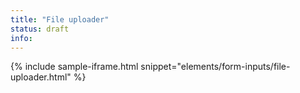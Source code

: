 ```yaml
---
title: "File uploader"
status: draft
info:
---
```


{% include sample-iframe.html snippet="elements/form-inputs/file-uploader.html" %}